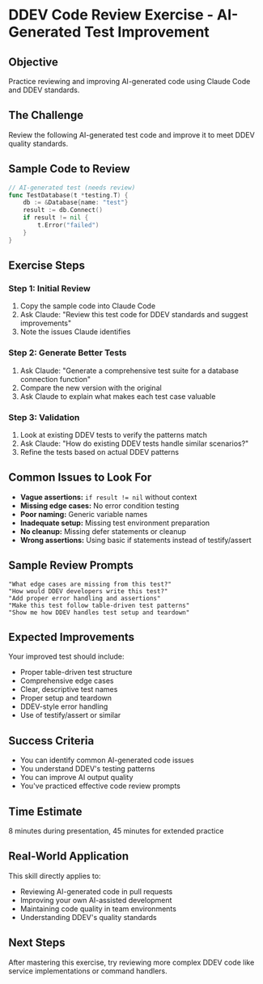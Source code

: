 # DDEV Code Review Exercise - AI-Generated Test Improvement

## Objective
Practice reviewing and improving AI-generated code using Claude Code and DDEV standards.

## The Challenge
Review the following AI-generated test code and improve it to meet DDEV quality standards.

## Sample Code to Review
```go
// AI-generated test (needs review)
func TestDatabase(t *testing.T) {
    db := &Database{name: "test"}
    result := db.Connect()
    if result != nil {
        t.Error("failed")
    }
}
```

## Exercise Steps

### Step 1: Initial Review
1. Copy the sample code into Claude Code
2. Ask Claude: "Review this test code for DDEV standards and suggest improvements"
3. Note the issues Claude identifies

### Step 2: Generate Better Tests
1. Ask Claude: "Generate a comprehensive test suite for a database connection function"
2. Compare the new version with the original
3. Ask Claude to explain what makes each test case valuable

### Step 3: Validation
1. Look at existing DDEV tests to verify the patterns match
2. Ask Claude: "How do existing DDEV tests handle similar scenarios?"
3. Refine the tests based on actual DDEV patterns

## Common Issues to Look For
- **Vague assertions:** `if result != nil` without context
- **Missing edge cases:** No error condition testing
- **Poor naming:** Generic variable names
- **Inadequate setup:** Missing test environment preparation
- **No cleanup:** Missing defer statements or cleanup
- **Wrong assertions:** Using basic if statements instead of testify/assert

## Sample Review Prompts
```
"What edge cases are missing from this test?"
"How would DDEV developers write this test?"
"Add proper error handling and assertions"
"Make this test follow table-driven test patterns"
"Show me how DDEV handles test setup and teardown"
```

## Expected Improvements
Your improved test should include:
- Proper table-driven test structure
- Comprehensive edge cases
- Clear, descriptive test names
- Proper setup and teardown
- DDEV-style error handling
- Use of testify/assert or similar

## Success Criteria
- You can identify common AI-generated code issues
- You understand DDEV's testing patterns
- You can improve AI output quality
- You've practiced effective code review prompts

## Time Estimate
8 minutes during presentation, 45 minutes for extended practice

## Real-World Application
This skill directly applies to:
- Reviewing AI-generated code in pull requests
- Improving your own AI-assisted development
- Maintaining code quality in team environments
- Understanding DDEV's quality standards

## Next Steps
After mastering this exercise, try reviewing more complex DDEV code like service implementations or command handlers.